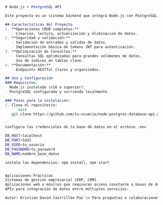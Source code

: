 ```markdown
# Node.js + PostgreSQL API

Este proyecto es un sistema backend que integra Node.js con PostgreSQL, proporcionando una API eficiente y segura para gestionar datos. Está diseñado para proyectos escalables con alta interacción con bases de datos.

## Características del Proyecto
1. **Operaciones CRUD completas:**
   - Creación, lectura, actualización y eliminación de datos.
2. **Seguridad y validación:**
   - Validación de entradas y salidas de datos.
   - Implementación básica de tokens JWT para autenticación.
3. **Optimización de Consultas:**
   - Consultas SQL optimizadas para grandes volúmenes de datos.
   - Uso de índices en tablas clave.
4. **Documentación:**
   - Endpoints RESTful claros y organizados.

## Uso y Configuración
### Requisitos:
- Node.js instalado (v16 o superior).
- PostgreSQL configurado y corriendo localmente.

### Pasos para la instalación:
1. Clona el repositorio:
   ```bash
   git clone https://github.com/tu-usuario/node-postgres-database-api.git


Configura las credenciales de tu base de datos en el archivo .env

DB_HOST=localhost
DB_PORT=5432
DB_USER=tu_usuario
DB_PASSWORD=tu_password
DB_NAME=nombre_base_datos

instala las dependencias: npm install, npm start


Aplicaciones Prácticas
Sistemas de gestión empresarial (ERP, CRM).
Aplicaciones web o móviles que requieran acceso constante a bases de datos.
APIs para integración de datos entre múltiples servicios.

Autor: Kristian David Castrillón Paz \n Para preguntas o colaboraciones, contáctame en kristian.castrillon@correo.com.
